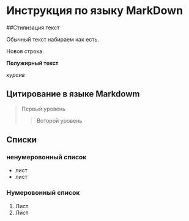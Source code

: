 # Инструкция по языку MarkDown

##Стилизация текст

Обычный текст набираем как есть.

Новоя строка.

**Полужирный текст**

*курсив*

## Цитирование в языке Markdowm
>Первый уровень
>>Воторой уровень

## Списки
### ненумеровонный список 
* лист
* лист
### Нумеровонный список
1. Лист
2. Лист